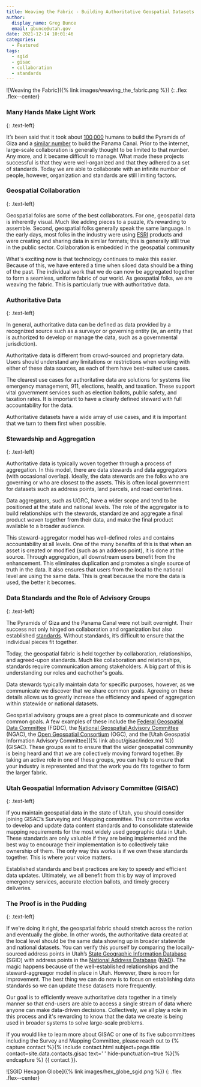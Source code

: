```yaml
---
title: Weaving the Fabric - Building Authoritative Geospatial Datasets through Collaboration, Relationships, and Data Standards
author:
  display_name: Greg Bunce
  email: gbunce@utah.gov
date: 2021-12-14 10:01:46
categories:
  - Featured
tags:
  - sgid
  - gisac
  - collaboration
  - standards
---
```


![Weaving the Fabric]({% link images/weaving_the_fabric.png %})
{: .flex .flex--center}

### Many Hands Make Light Work
{: .text-left}

It’s been said that it took about [100,000](https://www.historymuseum.ca/cmc/exhibitions/civil/egypt/egca12e.html#:~:text=The%20Greek%20historian%20Herodotus%20was,creates%20a%20very%20stable%20structure.) humans to build the Pyramids of Giza and a [similar number](https://www.peoplesworld.org/article/today-in-labor-history-panama-canal-built-by-75-000-opens/) to build the Panama Canal. Prior to the internet, large-scale collaboration is generally thought to be limited to that number. Any more, and it became difficult to manage. What made these projects successful is that they were well-organized and that they adhered to a set of standards. Today we are able to collaborate with an infinite number of people, however, organization and standards are still limiting factors.

### Geospatial Collaboration
{: .text-left}

Geospatial folks are some of the best collaborators. For one, geospatial data is inherently visual. Much like adding pieces to a puzzle, it’s rewarding to assemble. Second, geospatial folks generally speak the same language. In the early days, most folks in the industry were using [ESRI](https://www.esri.com/en-us/home)
 products and were creating and sharing data in similar formats; this is generally still true in the public sector. Collaboration is embedded in the geospatial community

What's exciting now is that technology continues to make this easier. Because of this, we have entered a time when siloed data should be a thing of the past. The individual work that we do can now be aggregated together to form a seamless, uniform fabric of our world. As geospatial folks, we are weaving the fabric. This is particularly true with authoritative data.

### Authoritative Data
{: .text-left}

In general, authoritative data can be defined as data provided by a recognized source such as a surveyor or governing entity (ie, an entity that is authorized to develop or manage the data, such as a governmental jurisdiction).

Authoritative data is different from crowd-sourced and proprietary data. Users should understand any limitations or restrictions when working with either of these data sources, as each of them have best-suited use cases. 

The clearest use cases for authoritative data are solutions for systems like emergency management, 911, elections, health, and taxation. These support vital government services such as election ballots, public safety, and taxation rates. It is important to have a clearly defined steward with full accountability for the data.

Authoritative datasets have a wide array of use cases, and it is important that we turn to them first when possible.

### Stewardship and Aggregation
{: .text-left}

Authoritative data is typically woven together through a process of aggregation. In this model, there are data stewards and data aggregators (with occasional overlap). Ideally, the data stewards are the folks who are governing or who are closest to the assets. This is often local government for datasets such as address points, land parcels, and road centerlines.

Data aggregators, such as UGRC, have a wider scope and tend to be positioned at the state and national levels. The role of the aggregator is to build relationships with the stewards, standardize and aggregate a final product woven together from their data, and make the final product available to a broader audience.

This steward-aggregator model has well-defined roles and contains accountability at all levels. One of the many benefits of this is that when an asset is created or modified (such as an address point), it is done at the source. Through aggregation, all downstream users benefit from the enhancement. This eliminates duplication and promotes a single source of truth in the data. It also ensures that users from the local to the national level are using the same data. This is great because the more the data is used, the better it becomes.

### Data Standards and the Role of Advisory Groups
{: .text-left}

The Pyramids of Giza and the Panama Canal were not built overnight. Their success not only hinged on collaboration and organization but also established [standards](https://www.fgdc.gov/ngac/meetings/march-2017/ngac-paper-geospatial-standards-a-national-asset.pdf). Without standards, it’s difficult to ensure that the individual pieces fit together. 

Today, the geospatial fabric is held together by collaboration, relationships, and agreed-upon standards. Much like collaboration and relationships, standards require communication among stakeholders. A big part of this is understanding our roles and eachother's goals.

Data stewards typically maintain data for specific purposes, however, as we communicate we discover that we share common goals. Agreeing on these details allows us to greatly increase the efficiency and speed of aggregation within statewide or national datasets.

Geospatial advisory groups are a great place to communicate and discover common goals. A few examples of these include the [Federal Geospatial Data Committee](https://www.fgdc.gov/) (FGDC), the [National Geospatial Advisory Committee](https://www.fgdc.gov/ngac) (NGAC), the [Open Geospatial Consortium](https://www.ogc.org/) (OGC), and the [Utah Geospatial Information Advisory Committee]({% link about/gisac/index.md %}) (GISAC). These groups exist to ensure that the wider geospatial community is being heard and that we are collectively moving forward together. By taking an active role in one of these groups, you can help to ensure that your industry is represented and that the work you do fits together to form the larger fabric.

### Utah Geospatial Information Advisory Committee (GISAC)
{: .text-left}

If you maintain geospatial data in the state of Utah, you should consider joining GISAC’s Surveying and Mapping committee. This committee works to develop and update data content standards and to consolidate statewide mapping requirements for the most widely used geographic data in Utah. These standards are only valuable if they are being implemented and the best way to encourage their implementation is to collectively take ownership of them. The only way this works is if we own these standards together. This is where your voice matters.

Established standards and best practices are key to speedy and efficient data updates. Ultimately, we all benefit from this by way of improved emergency services, accurate election ballots, and timely grocery deliveries.

### The Proof is in the Pudding
{: .text-left}

If we're doing it right, the geospatial fabric should stretch across the nation and eventually the globe. In other words, the authoritative data created at the local level should be the same data showing up in broader statewide and national datasets. You can verify this yourself by comparing the locally-sourced address points in Utah’s [State Geographic Information Database](https://opendata.gis.utah.gov/datasets/utah-address-points/explore) (SGID) with address points in the [National Address Database](https://usdot.maps.arcgis.com/apps/instant/minimalist/index.html?appid=2c27531e71b94d48b1a4e12207e7f2c3) ([NAD](https://www.transportation.gov/gis/national-address-database)). The magic happens because of the well-established relationships and the steward-aggreagor model in place in Utah. However, there is room for improvement. The best thing we can do now is to focus on establishing data standards so we can update these datasets more frequently.

Our goal is to efficiently weave authoritative data together in a timely manner so that end-users are able to access a single stream of data where anyone can make data-driven decisions. Collectively, we all play a role in this process and it's rewarding to know that the data we create is being used in broader systems to solve large-scale problems.

If you would like to learn more about GISAC or one of its five subcommittees including the Survey and Mapping Committee, please reach out to {% capture contact %}{% include contact.html subject=page.title contact=site.data.contacts.gisac text=' ' hide-punctuation=true %}{% endcapture %}
{{ contact }}.

![SGID Hexagon Globe]({% link images/hex_globe_sgid.png %})
{: .flex .flex--center}
